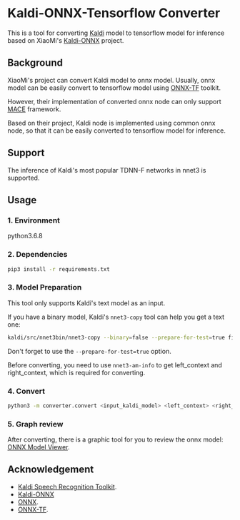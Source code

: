 # Kaldi-ONNX-Tensorflow Converter

This is a tool for converting [Kaldi](https://github.com/kaldi-asr/kaldi) model to tensorflow model for inference based on XiaoMi's [Kaldi-ONNX](https://github.com/XiaoMi/kaldi-onnx) project.

## Background

XiaoMi's project can convert Kaldi model to onnx model. Usually, onnx model can be easily convert to tensorflow model using [ONNX-TF](https://github.com/onnx/onnx-tensorflow) toolkit.

However, their implementation of converted onnx node can only support [MACE](https://github.com/XiaoMi/mace) framework.

Based on their project, Kaldi node is implemented using common onnx node, so that it can be easily converted to tensorflow model for inference.

## Support

The inference of Kaldi's most popular TDNN-F networks in nnet3 is supported.

## Usage

### 1. Environment

python3.6.8

### 2. Dependencies

```sh
pip3 install -r requirements.txt
```

### 3. Model Preparation

This tool only supports Kaldi's text model as an input.

If you have a binary model, Kaldi's `nnet3-copy` tool can help you get a text one:

```sh
kaldi/src/nnet3bin/nnet3-copy --binary=false --prepare-for-test=true final.mdl text.mdl
```

Don't forget to use the `--prepare-for-test=true` option.

Before converting, you need to use `nnet3-am-info` to get left_context and right_context,
which is required for converting.

### 4. Convert

```sh
python3 -m converter.convert <input_kaldi_model> <left_context> <right_context> <out_tensorflow_pb> 
```

### 5. Graph review

After converting, there is a graphic tool for you to review the onnx model: [ONNX Model Viewer](https://lutzroeder.github.io/netron/).

## Acknowledgement

* [Kaldi Speech Recognition Toolkit](https://github.com/kaldi-asr/kaldi).
* [Kaldi-ONNX](https://github.com/XiaoMi/kaldi-onnx)
* [ONNX](https://github.com/onnx/onnx).
* [ONNX-TF](https://github.com/onnx/onnx-tensorflow).
